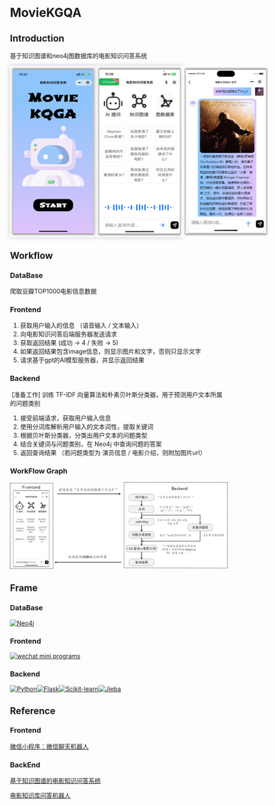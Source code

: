 # MovieKGQA
## Introduction

基于知识图谱和neo4j图数据库的电影知识问答系统
<div style="display:flex; justify-content: space-around; ">
<img src="assets/MovieKGQA1.png" alt="image-20231212102658908" style="box-shadow: 0 0 10px rgba(200, 200, 200);" width=200px height:200px/>		
<img src="assets/MovieKGQA2.png" alt="image-20231212102738360" style="box-shadow: 0 0 10px rgba(200, 200, 200);" width=200px height:200px/>		
<img src="assets/MovieKGQA3.png" alt="image-20231212103113278" style="" width=200px height:200px/>
</div>




## Workflow

### DataBase

   爬取豆瓣TOP1000电影信息数据

### Frontend

1. 获取用户输入的信息 （语音输入 / 文本输入）
2. 向电影知识问答后端服务器发送请求
3. 获取返回结果  (成功 -> 4 / 失败 -> 5)
4. 如果返回结果包含image信息，则显示图片和文字，否则只显示文字
5. 请求基于gpt的AI模型服务器，并显示返回结果

### Backend

​	[准备工作]  训练 TF-IDF 向量算法和朴素贝叶斯分类器，用于预测用户文本所属的问题类别

1. 接受前端请求，获取用户输入信息
2. 使用分词库解析用户输入的文本词性，提取关键词
3. 根据贝叶斯分类器，分类出用户文本的问题类型
4. 结合关键词与问题类别，在 Neo4j 中查询问题的答案
5. 返回查询结果 （若问题类型为 演员信息 / 电影介绍，则附加图片url）

### WorkFlow Graph

![workflow graph](assets/MovieKGQA_workflow_graph.png)

## Frame

### DataBase

[![Neo4j](https://img.shields.io/badge/neo4j-test?style=for-the-badge&logo=neo4j&logoColor=white&color=blue)](https://neo4j.com/)

### Frontend

[![wechat mini programs](https://img.shields.io/badge/wechat%20mini%20programs-test?style=for-the-badge&logo=wechat&logoColor=white&color=%2320B2AA)](https://developers.weixin.qq.com/)

### Backend

[![Python](https://img.shields.io/badge/python-3776ab?style=for-the-badge&logo=python&logoColor=ffd343)](https://www.python.org/)[![Flask](https://img.shields.io/badge/flask-3e4349?style=for-the-badge&logo=flask&logoColor=ffffff)](https://flask.palletsprojects.com/)[![Scikit-learn](https://img.shields.io/badge/sklearn-test?style=for-the-badge&logo=scikit-learn&logoColor=white&color=orange)](https://scikit-learn.org/stable/index.html)[![Jieba](https://img.shields.io/badge/jieba-3776ab?style=for-the-badge&logo=python&logoColor=ffd343)](https://github.com/fxsjy/jieba)

## Reference

### Frontend

[微信小程序：微信聊天机器人](https://github.com/JzheTang/wechat_robot_app)

### BackEnd

[基于知识图谱的电影知识问答系统](https://github.com/mrcaidev/kgqa)

[电影知识库问答机器人](https://github.com/futurehear/chatbot)
